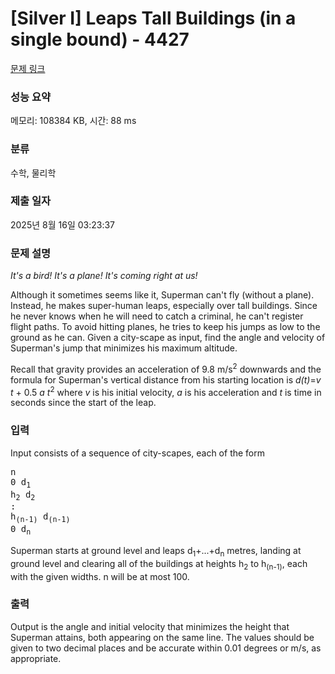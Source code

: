 # [Silver I] Leaps Tall Buildings (in a single bound) - 4427 

[문제 링크](https://www.acmicpc.net/problem/4427) 

### 성능 요약

메모리: 108384 KB, 시간: 88 ms

### 분류

수학, 물리학

### 제출 일자

2025년 8월 16일 03:23:37

### 문제 설명

<p><em>It's a bird! It's a plane! It's coming right at us!</em></p>

<p>Although it sometimes seems like it, Superman can't fly (without a plane). Instead, he makes super-human leaps, especially over tall buildings. Since he never knows when he will need to catch a criminal, he can't register flight paths. To avoid hitting planes, he tries to keep his jumps as low to the ground as he can. Given a city-scape as input, find the angle and velocity of Superman's jump that minimizes his maximum altitude.</p>

<p>Recall that gravity provides an acceleration of 9.8 m/s<sup>2</sup> downwards and the formula for Superman's vertical distance from his starting location is <var>d(t)</var>=<var>v</var> <var>t</var> + 0.5 <var>a</var> <var>t</var><sup>2</sup> where <var>v</var> is his initial velocity, <var>a</var> is his acceleration and <var>t</var> is time in seconds since the start of the leap.</p>

### 입력 

 <p>Input consists of a sequence of city-scapes, each of the form</p>

<pre>n
0 d<sub>1</sub>
h<sub>2</sub> d<sub>2</sub>
:
h<sub>(n-1)</sub> d<sub>(n-1)</sub>
0 d<sub>n</sub></pre>

<p>Superman starts at ground level and leaps d<sub>1</sub>+...+d<sub>n</sub> metres, landing at ground level and clearing all of the buildings at heights h<sub>2</sub> to h<sub>(n-1)</sub>, each with the given widths. n will be at most 100.</p>

### 출력 

 <p>Output is the angle and initial velocity that minimizes the height that Superman attains, both appearing on the same line. The values should be given to two decimal places and be accurate within 0.01 degrees or m/s, as appropriate.</p>

